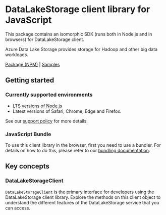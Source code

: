 # DataLakeStorage client library for JavaScript

This package contains an isomorphic SDK (runs both in Node.js and in browsers) for DataLakeStorage client.

Azure Data Lake Storage provides storage for Hadoop and other big data workloads.

[Package (NPM)](https://www.npmjs.com/package/@msinternal/datalakestorage) |
[Samples](https://github.com/Azure-Samples/azure-samples-js-management)

## Getting started

### Currently supported environments

- [LTS versions of Node.js](https://nodejs.org/about/releases/)
- Latest versions of Safari, Chrome, Edge and Firefox.

See our [support policy](https://github.com/Azure/azure-sdk-for-js/blob/main/SUPPORT.md) for more details.





### JavaScript Bundle
To use this client library in the browser, first you need to use a bundler. For details on how to do this, please refer to our [bundling documentation](https://aka.ms/AzureSDKBundling).

## Key concepts

### DataLakeStorageClient

`DataLakeStorageClient` is the primary interface for developers using the DataLakeStorage client library. Explore the methods on this client object to understand the different features of the DataLakeStorage service that you can access.

